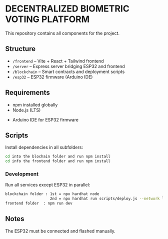 # DECENTRALIZED BIOMETRIC VOTING PLATFORM

This repository contains all components for the project.

## Structure
- `/frontend` – Vite + React + Tailwind frontend
- `/server` – Express server bridging ESP32 and frontend
- `/blockchain` – Smart contracts and deployment scripts
- `/esp32` – ESP32 firmware (Arduino IDE)

## Requirements
- npm installed globally
- Node.js (LTS)
<!-- - Python 3.10+ (if you end up using FastAPI) -->
- Arduino IDE for ESP32 firmware

## Scripts
Install dependencies in all subfolders:
```bash
cd into the blochain folder and run npm install
cd info the frontend folder and run npm install
```

### Development
Run all services except ESP32 in parallel:
```bash 
blockchain folder : 1st = npx hardhat node
                    2nd = npx hardhat run scripts/deploy.js --network localhost
frontend folder  : npm run dev 
```

## Notes
The ESP32 must be connected and flashed manually.

